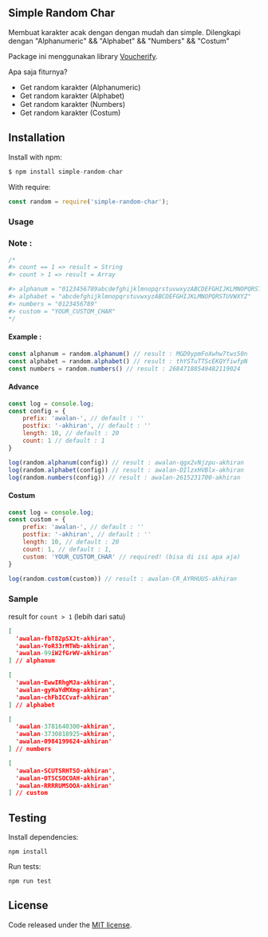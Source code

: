 ## Simple Random Char

Membuat karakter acak dengan dengan mudah dan simple. Dilengkapi dengan "Alphanumeric" && "Alphabet" && "Numbers" && "Costum"

Package ini menggunakan library [Voucherify](https://github.com/voucherifyio/voucher-code-generator-js).

Apa saja fiturnya?
* Get random karakter (Alphanumeric)
* Get random karakter (Alphabet)
* Get random karakter (Numbers)
* Get random karakter (Costum)

## Installation

Install with npm:

```js
$ npm install simple-random-char
```

With require:

```js
const random = require('simple-random-char');
```

### Usage

### Note :
```js
/*
#> count == 1 => result = String
#> count > 1 => result = Array

#> alphanum = "0123456789abcdefghijklmnopqrstuvwxyzABCDEFGHIJKLMNOPQRSTUVWXYZ"
#> alphabet = "abcdefghijklmnopqrstuvwxyzABCDEFGHIJKLMNOPQRSTUVWXYZ"
#> numbers = "0123456789"
#> custom = "YOUR_CUSTOM_CHAR"
*/
```

#### Example :
```js
const alphanum = random.alphanum() // result : MGD9ypmFoXwhw7tws50n
const alphabet = random.alphabet() // result : thYSTuTTScEKQYfiwfpN
const numbers = random.numbers() // result : 26847188549482119024
```

#### Advance
```js
const log = console.log;
const config = {
    prefix: 'awalan-', // default : ''
    postfix: '-akhiran', // default : ''
    length: 10, // default : 20
    count: 1 // default : 1
}

log(random.alphanum(config)) // result : awalan-qgx2vNjzpu-akhiran
log(random.alphabet(config)) // result : awalan-DIlzxHVBlx-akhiran
log(random.numbers(config)) // result : awalan-2615231700-akhiran
```

#### Costum

```js
const log = console.log;
const custom = {
    prefix: 'awalan-', // default : ''
    postfix: '-akhiran', // default : ''
    length: 10, // default : 20
    count: 1, // default : 1,
    custom: 'YOUR_CUSTOM_CHAR' // required! (bisa di isi apa aja)
}

log(random.custom(custom)) // result : awalan-CR_AYRHUUS-akhiran
```

### Sample

result for `count > 1` (lebih dari satu)

```json
[
  'awalan-fbT82pSXJt-akhiran',
  'awalan-YoR33rMTWb-akhiran',
  'awalan-99iW2fGrWV-akhiran'
] // alphanum

[
  'awalan-EwwIRhgMJa-akhiran',
  'awalan-gyHaYdMXmg-akhiran',
  'awalan-chFbICCvaf-akhiran'
] // alphabet

[
  'awalan-3781640300-akhiran',
  'awalan-3730818925-akhiran',
  'awalan-0984199624-akhiran'
] // numbers

[
  'awalan-SCUTSRHTSO-akhiran',
  'awalan-OTSCSOCOAH-akhiran',
  'awalan-RRRRUMSOOA-akhiran'
] // custom
```

## Testing

Install dependencies:

```
npm install
```

Run tests:

```
npm run test
```

## License

Code released under the [MIT license](LICENSE).